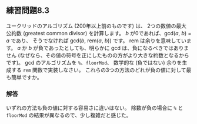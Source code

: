 ## 練習問題8.3

ユークリッドのアルゴリズム (200年以上前のものです) は、
2つの数値の最大公約数 (greatest common divisor) を計算します。
*b* が0であれば、gcd(*a*, *b*) = *a* であり、
そうでなければ gcd(*b*, rem(*a*, *b*))  です。
rem は余りを意味しています。
*a* か *b* が負であったとしても、明らかに gcd は、負になるべきではありません 
(なぜなら、その値の符号を正にしたものの方がより大きな約数となるからです)。
gcd のアルゴリズムを `%`、`floorMod`、
数学的な (負ではない) 余りを生成する `rem` 関数で実装しなさい。
これらの3つの方法のどれが負の値に対して最も簡単ですか。

### 解答

いずれの方法も負の値に対する容易さに違いはない。
除数が負の場合に `%` と `floorMod` の結果が異なるので、少し複雑だと感じた。

